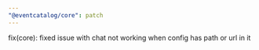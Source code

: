 ```yaml
---
"@eventcatalog/core": patch
---
```


fix(core): fixed issue with chat not working when config has path or url in it
